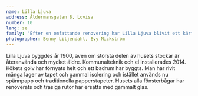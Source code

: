 ```yaml
---
name: Lilla Ljuva
address: Åldermansgatan 8, Lovisa
number: 10
lang: se
family: "Efter en omfattande renovering har Lilla Ljuva blivit ett kärt hem för Nina och Muru katten. Kommunalteknik fanns inte, inte heller badrum och kök, och i vissa utrymmen fanns det inga golv. Huset var övergivet i ett tiotal år, väggarna ekade av kyla och ensamhet. Jag ville ge liv och skönhet till huset.\nListan är lång på allt som renoverats under årens lopp, det är svårt att tro sina ögon när jag ser på gamla fotografier. Otroligt vad snabbt man blir van vid det färdiga.\nJag lever min dröm och därför är det viktigt att komma ihåg att njuta av huset, så att inte vardagen enbart blir ett arbetsläger."
photographer: Benny Liljendahl, Evy Nickström
---
```

Lilla Ljuva byggdes år 1900, även om största delen av husets stockar är återanvända och mycket äldre. Kommunalteknik och el installerades 2014. Kökets golv  har förnyats helt och ett badrum har byggts. Man har rivit många lager av tapet och gammal isolering och istället används nu spännpapp och traditionella papperstapeter. Husets alla fönsterbågar har renoverats och trasiga rutor har ersatts med gammalt glas.
